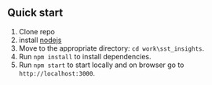 ## Quick start

1. Clone repo
2. install [nodejs](https://nodejs.org/en/)
3. Move to the appropriate directory: `cd work\sst_insights`.<br />
4. Run `npm install` to install dependencies.<br />
5. Run `npm start` to start locally and on browser go to `http://localhost:3000`.